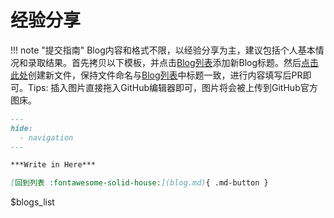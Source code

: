 # 经验分享

!!! note "提交指南"
       Blog内容和格式不限，以经验分享为主，建议包括个人基本情况和录取结果。首先拷贝以下模板，并点击[Blog列表](https://github.com/csmsapp/csmsapp.github.io/edit/master/blogs_list.yml)添加新Blog标题。然后[点击此处](https://github.com/csmsapp/csmsapp.github.io/new/master/docs)创建新文件，保持文件命名与[Blog列表](https://github.com/csmsapp/csmsapp.github.io/edit/master/blogs_list.yml)中标题一致，进行内容填写后PR即可。Tips: 插入图片直接拖入GitHub编辑器即可，图片将会被上传到GitHub官方图床。
       
``` markdown title="Blog模板"
---
hide:
  - navigation
---

***Write in Here***

[回到列表 :fontawesome-solid-house:](blog.md){ .md-button }

```

$blogs_list
